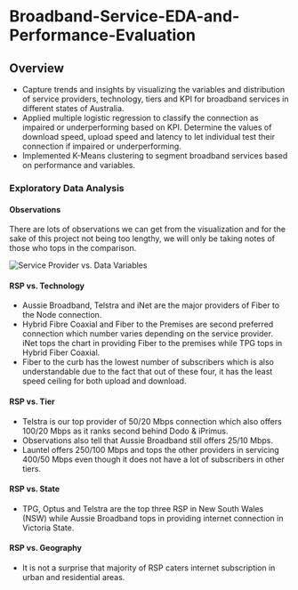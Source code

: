 # Broadband-Service-EDA-and-Performance-Evaluation

## Overview
- Capture trends and insights by visualizing the variables and distribution of service providers, technology, tiers and KPI for broadband services in different states of Australia.
- Applied multiple logistic regression to classify the connection as impaired or underperforming based on KPI. Determine the values of download speed, upload speed and latency to let individual test their connection if impaired or underperforming.
- Implemented K-Means clustering to segment broadband services based on performance and variables.

### Exploratory Data Analysis
#### Observations
There are lots of observations we can get from the visualization and for the sake of this project not being too lengthy, we will only be taking notes of those who tops in the comparison.

![Service Provider vs. Data Variables]([https://github.com/[username]/[reponame]/blob/[branch]/image.jpg?raw=true](https://github.com/JSBJarv/Broadband-Service-EDA-and-Performance-Evaluation/blob/main/MBA%20Data%20Analysis.png))

#### RSP vs. Technology
- Aussie Broadband, Telstra and iNet are the major providers of Fiber to the Node connection.
- Hybrid Fibre Coaxial and Fiber to the Premises are second preferred connection which number varies depending on the service provider. iNet tops the chart in providing Fiber to the premises while TPG tops in Hybrid Fiber Coaxial.
- Fiber to the curb has the lowest number of subscribers which is also understandable due to the fact that out of these four, it has the least speed ceiling for both upload and download.

#### RSP vs. Tier
- Telstra is our top provider of 50/20 Mbps connection which also offers 100/20 Mbps as it ranks second behind Dodo & iPrimus.
- Observations also tell that Aussie Broadband still offers 25/10 Mbps.
- Launtel offers 250/100 Mbps and tops the other providers in servicing 400/50 Mbps even though it does not have a lot of subscribers in other tiers.

#### RSP vs. State
- TPG, Optus and Telstra are the top three RSP in New South Wales (NSW) while Aussie Broadband tops in providing internet connection in Victoria State.

#### RSP vs. Geography
- It is not a surprise that majority of RSP caters internet subscription in urban and residential areas.
